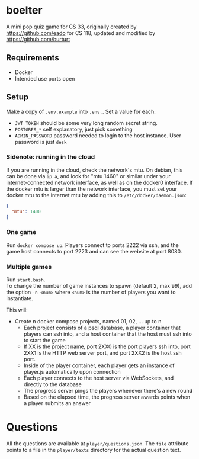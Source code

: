 # boelter

A mini pop quiz game for CS 33, originally created by https://github.com/eado for CS 118, updated and modified by https://github.com/burturt

## Requirements

- Docker
- Intended use ports open

## Setup

Make a copy of `.env.example` into `.env.`. Set a value for each:

- `JWT_TOKEN` should be some very long random secret string.
- `POSTGRES_*` self explanatory, just pick something
- `ADMIN_PASSWORD` password needed to login to the host instance. User password is just `desk`

### Sidenote: running in the cloud

If you are running in the cloud, check the network's mtu. On debian, this can be done via `ip a`, and look for "mtu 1460" or similar under your internet-connected network interface, as well as on the docker0 interface. If the docker mtu is larger than the network interface, you must set your docker mtu to the internet mtu by adding this to `/etc/docker/daemon.json`:

```json
{
  "mtu": 1400
}
```

### One game

Run `docker compose up`. Players connect to ports 2222 via ssh, and the game host connects to port 2223 and can see the website at port 8080.

### Multiple games

Run `start.bash`.  
To change the number of game instances to spawn (default 2, max 99),
add the option `-n <num>` where `<num>` is the number of players you want to
instantiate.

This will:

- Create n docker compose projects, named 01, 02, ... up to n
  - Each project consists of a psql database, a player container that players can ssh into, and a host container that the host must ssh into to start the game
  - If XX is the project name, port 2XX0 is the port players ssh into, port 2XX1 is the HTTP web server port, and port 2XX2 is the host ssh port.
  - Inside of the player container, each player gets an instance of player.js automatically upon connection
  - Each player connects to the host server via WebSockets, and directly to the database
  - The progress server pings the players whenever there's a new round
  - Based on the elapsed time, the progress server awards points when a player
    submits an answer

# Questions

All the questions are available at `player/questions.json`. The `file`
attribute points to a file in the `player/texts` directory for the actual
question text.
